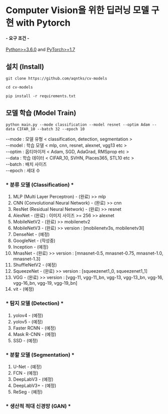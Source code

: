 # Computer Vision을 위한 딥러닝 모델 구현 with Pytorch
#### - 요구 조건 -
[Python>=3.6.0](https://www.python.org/) and [PyTorch>=1.7](https://pytorch.org/)
## 설치 (Install)
    git clone https://github.com/aqntks/cv-models
    
    cd cv-models     
    
    pip install -r requirements.txt
##  모델 학습 (Model Train)
    python main.py --mode classification --model resnet --optim Adam --data CIFAR_10 --batch 32 --epoch 10
--mode : 모델 유형  < classification, detection, segmentation >  
--model : 학습 모델 < mlp, cnn, resnet, alexnet, vgg13 etc >  
--optim : 옵티마이저 < Adam, SGD, AdaGrad, RMSprop etc >  
--data : 학습 데이터 < CIFAR_10, SVHN, Places365, STL10 etc >  
--batch : 배치 사이즈  
--epoch : 세대 수  
### * 분류 모델 (Classification) *
1. MLP (Multi Layer Perceptron) - (완료) >> mlp
2. CNN (Convolutional Neural Network) - (완료) >> cnn
3. ResNet (Residual Neural Network) - (완료) >> resnet
4. AlexNet - (완료) : 이미지 사이즈 >= 256 >> alexnet
5. MobileNetV2 - (완료) >> mobilenetv2
6. MobileNetV3 - (완료) >> version : [mobilenetv3s, mobilenetv3l]
7. DenseNet - (예정)
8. GoogleNet - (작성중)
9. Inception - (예정)
10. MnasNet - (완료) >> version : [mnasnet-0.5, mnasnet-0.75, mnasnet-1.0, mnasnet-1.3]
11. ShuffleNetV2 - (예정)
12. SqueezeNet - (완료) >> version : [squeezenet1_0, squeezenet1_1]
14. VGG - (완료) >> version : [vgg-11, vgg-11_bn, vgg-13, vgg-13_bn, vgg-16, vgg-16_bn, vgg-19, vgg-19_bn]
15. vit - (예정)
### * 탐지 모델 (Detection) *
1. yolov4 - (예정)
2. yolov5 - (예정)
3. Faster RCNN - (예정)
4. Mask R-CNN - (예정)
5. SSD - (예정)
### * 분할 모델 (Segmentation) *
1. U-Net - (예정)
2. FCN - (예정)
5. DeepLabV3 - (예정)
6. DeepLabV3+ - (예정)
7. ReSeg - (예정)
### * 생산적 적대 신경망 (GAN) *

